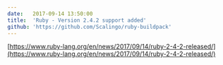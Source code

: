```yaml
---
date:	2017-09-14 13:50:00
title:	'Ruby - Version 2.4.2 support added'
github: 'https://github.com/Scalingo/ruby-buildpack'
---
```


[https://www.ruby-lang.org/en/news/2017/09/14/ruby-2-4-2-released/](https://www.ruby-lang.org/en/news/2017/09/14/ruby-2-4-2-released/)
